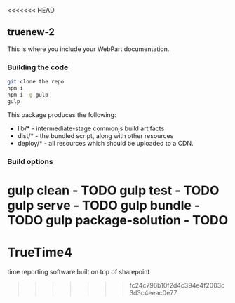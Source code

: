<<<<<<< HEAD
## truenew-2

This is where you include your WebPart documentation.

### Building the code

```bash
git clone the repo
npm i
npm i -g gulp
gulp
```

This package produces the following:

* lib/* - intermediate-stage commonjs build artifacts
* dist/* - the bundled script, along with other resources
* deploy/* - all resources which should be uploaded to a CDN.

### Build options

gulp clean - TODO
gulp test - TODO
gulp serve - TODO
gulp bundle - TODO
gulp package-solution - TODO
=======
# TrueTime4
time reporting software built on top of sharepoint
>>>>>>> fc24c796b10f2d4c394e4f2003c3d3c4eeac0e77
